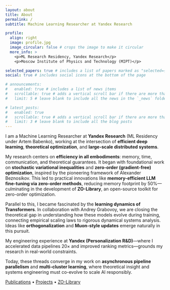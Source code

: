 ```yaml
---
layout: about
title: About
permalink: /
subtitle: Machine Learning Researcher at Yandex Research

profile:
  align: right
  image: profile.jpg
  image_circular: false # crops the image to make it circular
  more_info: >
    <p>ML Research Residency, Yandex Research</p>
    <p>Moscow Institute of Physics and Technology (MIPT)</p>

selected_papers: true # includes a list of papers marked as "selected={true}"
social: true # includes social icons at the bottom of the page

# announcements:
#   enabled: true # includes a list of news items
#   scrollable: true # adds a vertical scroll bar if there are more than 3 news items
#   limit: 5 # leave blank to include all the news in the `_news` folder

# latest_posts:
#   enabled: true
#   scrollable: true # adds a vertical scroll bar if there are more than 3 new posts items
#   limit: 3 # leave blank to include all the blog posts
---
```


I am a Machine Learning Researcher at **Yandex Research** (ML Residency under Artem Babenko), working at the intersection of **efficient deep learning**, **theoretical optimization**, and **large-scale distributed systems**.

My research centers on **efficiency in all embodiments**: memory, time, communication, and theoretical guarantees. It began with foundational work on **stochastic variational inequalities** and **zero-order (gradient-free) optimization**, inspired by the pioneering framework of Alexander Beznosikov. This led to practical innovations like **memory-efficient LLM fine-tuning via zero-order methods**, reducing memory footprint by 50%—culminating in the development of **ZO-Library**, an open-source toolkit for zero-order optimization.

Parallel to this, I became fascinated by the **learning dynamics of Transformers**. In collaboration with Andrey Grabovoy, we are closing the theoretical gap in understanding how these models evolve during training, connecting empirical scaling laws to rigorous dynamical systems analysis. Ideas like **orthogonalization** and **Muon-style updates** emerge naturally in this pursuit.

My engineering experience at **Yandex (Personalization R&D)**—where I accelerated data pipelines 20× and improved ranking metrics—grounds my research in real-world constraints.

Today, these threads converge in my work on **asynchronous pipeline parallelism** and **multi-cluster learning**, where theoretical insight and systems engineering must co-evolve to scale AI responsibly.

<a href="/publications/">Publications</a> • <a href="/projects/">Projects</a> • <a href="https://github.com/modernTalker/zero-order-optimization/tree/dev">ZO-Library</a>
